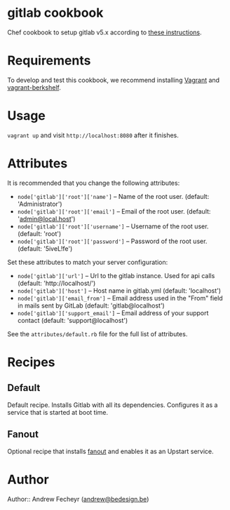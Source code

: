 # gitlab cookbook

Chef cookbook to setup gitlab v5.x according to [these instructions](https://github.com/gitlabhq/gitlabhq/blob/master/doc/install/installation.md).

# Requirements

To develop and test this cookbook, we recommend installing [Vagrant](http://www.vagrantup.com/) and [vagrant-berkshelf](https://github.com/RiotGames/vagrant-berkshelf).

# Usage

`vagrant up` and visit `http://localhost:8080` after it finishes.

# Attributes

It is recommended that you change the following attributes:

* `node['gitlab']['root']['name']` – Name of the root user. (default: 'Administrator')
* `node['gitlab']['root']['email']` – Email of the root user. (default: 'admin@local.host')
* `node['gitlab']['root']['username']` – Username of the root user. (default: 'root')
* `node['gitlab']['root']['password']` – Password of the root user. (default: '5iveL!fe')

Set these attributes to match your server configuration:

* `node['gitlab']['url']` – Url to the gitlab instance. Used for api calls (default: 'http://localhost/')
* `node['gitlab']['host']` – Host name in gitlab.yml (default: 'localhost')
* `node['gitlab']['email_from']` – Email address used in the "From" field in mails sent by GitLab (default: 'gitlab@localhost')
* `node['gitlab']['support_email']` – Email address of your support contact (default: 'support@localhost')

See the `attributes/default.rb` file for the full list of attributes.

# Recipes

## Default

Default recipe. Installs Gitlab with all its dependencies. Configures it as a service that is started at boot time.

## Fanout

Optional recipe that installs [fanout](https://github.com/travisghansen/fanout) and enables it as an Upstart service.

# Author

Author:: Andrew Fecheyr (<andrew@bedesign.be>)
